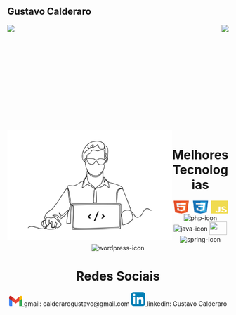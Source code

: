 ## Gustavo Calderaro

<div>
 <img src="https://github-readme-stats.vercel.app/api?username=Gustavo12386&show_icons=true&theme=great-gatsby&include_all_commits=true&count_private=true"/> 
  <img align="right" height="240px" src="https://github-readme-stats.vercel.app/api/top-langs/?username=Gustavo12386&layout=compact&langs_count=16&theme=great-gatsby"/>
</div>

<br>

<div align="center">
  <div style="display: inline-block">
        <img align="left" height="250" alt="coding-time" src="code.jpeg">
    <h1 align="center">Melhores Tecnologias</h1>
    <img align="center" height="30" width="40" alt="html-icon" src="https://raw.githubusercontent.com/devicons/devicon/master/icons/html5/html5-original.svg">
    <img align="center" height="30" width="40" alt="css-icon" src="https://raw.githubusercontent.com/devicons/devicon/master/icons/css3/css3-original.svg">
    <img align="center" height="30" width="40" alt="js-icon" src="https://raw.githubusercontent.com/devicons/devicon/master/icons/javascript/javascript-plain.svg">
    <img align="center" height="30" width="40" alt="php-icon" src="https://raw.githubusercontent.com/jmnote/z-icons/master/svg/php.svg">
    <img align="center" height="30" width="40" alt="java-icon" src="https://raw.githubusercontent.com/jmnote/z-icons/master/svg/java.svg">
    <img align="center" height="30" width="40" src="https://cdn.jsdelivr.net/gh/devicons/devicon@latest/icons/vuejs/vuejs-original.svg" />  
    <img align="center" height="30" width="40" alt="spring-icon" src="https://raw.githubusercontent.com/marwin1991/profile-technology-icons/refs/heads/main/icons/spring_boot.png">
    <img align="center" height="30" width="40" alt="wordpress-icon" src="https://raw.githubusercontent.com/marwin1991/profile-technology-icons/refs/heads/main/icons/wordpress.png">
  </div>

  <h1 align="center">Redes Sociais</h1>
  <a href="mailto: calderarogustavo@gmail.com">
    <img width="30" src="gmail.svg"> 
  </a>
  <span>gmail: calderarogustavo@gmail.com</span>
  
  <a href="https://www.linkedin.com/in/gustavo-viana-95206520a/">    
    <img width="32" src="linkedin_logo.svg"> 
  </a>
  <span align="center">linkedin: Gustavo Calderaro</span>
</div>
